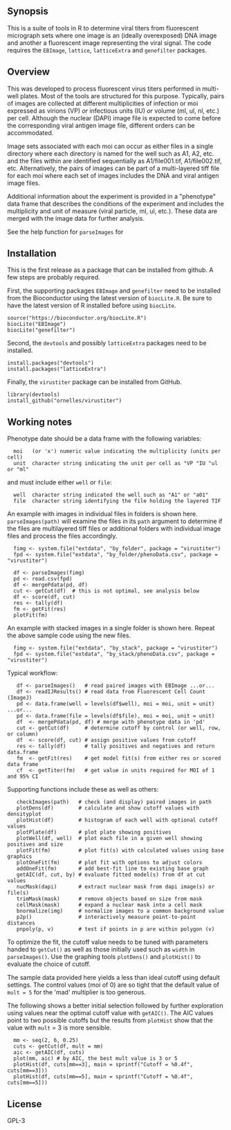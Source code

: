 ## Synopsis
This is a suite of tools in R to determine viral titers from fluorescent micrograph sets where one image is an (ideally overexposed) DNA image and another a fluorescent image representing the viral signal. The code requires the `EBImage`, `lattice`, `latticeExtra` and `genefilter` packages.

## Overview
This was developed to process fluorescent virus titers performed in multi-well plates. Most of the tools are structured for this purpose. Typically, pairs of images are collected at different multiplicities of infection or moi expressed as virions (VP) *or* infectious units (IU) *or* volume (ml, ul, nl, etc.) per cell. Although the nuclear (DAPI) image file is expected to come before the corresponding viral antigen image file, different orders can be accommodated.

Image sets associated with each moi can occur as either files in a single directory where each directory is named for the well such as A1, A2, etc. and the files within are identified sequentially as A1/file001.tif, A1/file002.tif, etc. Alternatively, the pairs of images can be part of a multi-layered tiff file for each moi where each set of images includes the DNA and viral antigen image files.

Additional information about the experiment is provided in a "phenotype" data frame that describes the conditions of the experiment and includes the multiplicity and unit of measure (viral particle, ml, ul, etc.). These data are merged with the image data for further analysis.

See the help function for `parseImages` for 

## Installation
This is the first release as a package that can be installed from github. A few steps are probably required. 

First, the supporting packages `EBImage` and `genefilter` need to be installed from the Bioconductor using the latest version of `biocLite.R`. Be sure to have the latest version of R installed before using `biocLite`.
```
source("https://bioconductor.org/biocLite.R")
biocLite("EBImage")
biocLite("genefilter")
```
Second, the `devtools` and possibly `latticeExtra` packages need to be installed.
```
install.packages("devtools")
install.packages("latticeExtra")
```
Finally, the `virustiter` package can be installed from GitHub.
```
library(devtools)
install_github("ornelles/virustiter")
```

## Working notes
Phenotype date should be a data frame with the following variables:
```
  moi   (or 'x') numeric value indicating the multiplicity (units per cell)
  unit  character string indicating the unit per cell as "VP "IU "ul or "ml"
```
and must include either `well` or `file`:
```
  well  character string indicated the well such as "A1" or "a01"
  file	character string identifying the file holding the layered TIF
```
An example with images in individual files in folders is shown here. `parseImages(path)` will examine the files in its `path` argument to determine if the files are multilayered tiff files or additional folders with individual image files and process the files accordingly. 
```
  fimg <- system.file("extdata", "by_folder", package = "virustiter")
  fpd <- system.file("extdata", "by_folder/phenoData.csv", package = "virustiter")
  
  df <- parseImages(fimg)
  pd <- read.csv(fpd)
  df <- mergePdata(pd, df)
  cut <- getCut(df)  # this is not optimal, see analysis below
  df <- score(df, cut)
  res <- tally(df)
  fm <- getFit(res)
  plotFit(fm)
```
An example with stacked images in a single folder is shown here. Repeat the above sample code using the new files.
```
  fimg <- system.file("extdata", "by_stack", package = "virustiter")
  fpd <- system.file("extdata", "by_stack/phenoData.csv", package = "virustiter")
```
Typical workflow:
```
   df <- parseImages()   # read paired images with EBImage ...or...
   df <- readIJResults() # read data from Fluorescent Cell Count (ImageJ)
   pd <- data.frame(well = levels(df$well), moi = moi, unit = unit) ...or...
   pd <- data.frame(file = levels(df$file), moi = moi, unit = unit)
   df  <- mergePdata(pd, df) # merge with phenotype data in 'pd'
   cut <- getCut(df)     # determine cutoff by control (or well, row, or column)
   df  <- score(df, cut) # assign positive values from cutoff
   res <- tally(df)      # tally positives and negatives and return data.frame
   fm  <- getFit(res)    # get model fit(s) from either res or scored data frame
   cf  <- getTiter(fm)   # get value in units required for MOI of 1 and 95% CI
```
Supporting functions include these as well as others:
```
   checkImages(path)   # check (and display) paired images in path
   plotDens(df)        # calculate and show cutoff values with densityplot 
   plotHist(df)        # histogram of each well with optional cutoff values
   plotPlate(df)       # plot plate showing positives
   plotWell(df, well)  # plot each file in a given well showing positives and size
   plotFit(fm)         # plot fit(s) with calculated values using base graphics
   plotOneFit(fm)      # plot fit with options to adjust colors
   addOneFit(fm)       # add best-fit line to existing base graph
   getAIC(df, cut, by) # evaluate fitted model(s) from df at cut values
   nucMask(dapi)       # extract nuclear mask from dapi image(s) or file(s)
   trimMask(mask)      # remove objects based on size from mask
   cellMask(mask)      # expand a nuclear mask into a cell mask
   bnormalize(img)     # normalize images to a common background value
   p2p()               # interactively measure point-to-point distances
   pnpoly(p, v)        # test if points in p are within polygon (v)
```
To optimize the fit, the cutoff value needs to be tuned with parameters handed to `getCut()` as well as those initially used such as `width` in  `parseImages()`. Use the graphing tools `plotDens()` and `plotHist()` to evaluate the choice of cutoff.

The sample data provided here yields a less than ideal cutoff using default settings. The control values (moi of 0) are so tight that the default value of `mult = 5` for the 'mad' multiplier is too generous.

The following shows a better initial selection followed by further exploration using values near the optimal cutoff value with `getAIC()`. The AIC values point to two possible cutoffs but the results from `plotHist` show that the value with `mult` = 3 is more sensible.
```
  mm <- seq(2, 6, 0.25)
  cuts <- getCut(df, mult = mm)
  aic <- getAIC(df, cuts)
  plot(mm, aic)	# by AIC, the best mult value is 3 or 5
  plotHist(df, cuts[mm==3], main = sprintf("Cutoff = %0.4f", cuts[mm==3]))
  plotHist(df, cuts[mm==5], main = sprintf("Cutoff = %0.4f", cuts[mm==5]))
```  
## License
GPL-3
